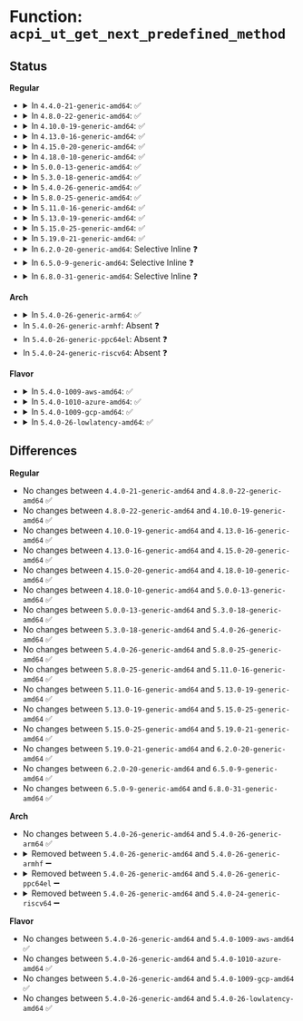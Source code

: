 # Function: <code>acpi_ut_get_next_predefined_method</code>

## Status
<b>Regular</b>
<ul>
<li>
<details>
<summary>In <code>4.4.0-21-generic-amd64</code>: ✅</summary>

```c
const union acpi_predefined_info * acpi_ut_get_next_predefined_method(const union acpi_predefined_info * this_name)
```

```json
{
  "name": "acpi_ut_get_next_predefined_method",
  "collision_type": "Unique Global",
  "inline_type": "No",
  "funcs": [
    {
      "addr": 18446744071583734375,
      "name": "acpi_ut_get_next_predefined_method",
      "external": true,
      "loc": "drivers/acpi/acpica/utpredef.c:77",
      "file": "drivers/acpi/acpica/utpredef.c",
      "inline": "seen, unknown",
      "caller_inline": [],
      "caller_func": [
        "drivers/acpi/acpica/utpredef.c:acpi_ut_match_predefined_method"
      ]
    }
  ],
  "symbols": [
    {
      "addr": 18446744071583734375,
      "name": "acpi_ut_get_next_predefined_method",
      "section": ".text",
      "bind": "STB_GLOBAL",
      "size": 37
    }
  ]
}
```
</details>
</li>
<li>
<details>
<summary>In <code>4.8.0-22-generic-amd64</code>: ✅</summary>

```c
const union acpi_predefined_info * acpi_ut_get_next_predefined_method(const union acpi_predefined_info * this_name)
```

```json
{
  "name": "acpi_ut_get_next_predefined_method",
  "collision_type": "Unique Global",
  "inline_type": "No",
  "funcs": [
    {
      "addr": 18446744071584058627,
      "name": "acpi_ut_get_next_predefined_method",
      "external": true,
      "loc": "drivers/acpi/acpica/utpredef.c:77",
      "file": "drivers/acpi/acpica/utpredef.c",
      "inline": "seen, unknown",
      "caller_inline": [],
      "caller_func": [
        "drivers/acpi/acpica/utpredef.c:acpi_ut_match_predefined_method"
      ]
    }
  ],
  "symbols": [
    {
      "addr": 18446744071584058627,
      "name": "acpi_ut_get_next_predefined_method",
      "section": ".text",
      "bind": "STB_GLOBAL",
      "size": 37
    }
  ]
}
```
</details>
</li>
<li>
<details>
<summary>In <code>4.10.0-19-generic-amd64</code>: ✅</summary>

```c
const union acpi_predefined_info * acpi_ut_get_next_predefined_method(const union acpi_predefined_info * this_name)
```

```json
{
  "name": "acpi_ut_get_next_predefined_method",
  "collision_type": "Unique Global",
  "inline_type": "No",
  "funcs": [
    {
      "addr": 18446744071584200474,
      "name": "acpi_ut_get_next_predefined_method",
      "external": true,
      "loc": "drivers/acpi/acpica/utpredef.c:77",
      "file": "drivers/acpi/acpica/utpredef.c",
      "inline": "seen, unknown",
      "caller_inline": [],
      "caller_func": [
        "drivers/acpi/acpica/utpredef.c:acpi_ut_match_predefined_method"
      ]
    }
  ],
  "symbols": [
    {
      "addr": 18446744071584200474,
      "name": "acpi_ut_get_next_predefined_method",
      "section": ".text",
      "bind": "STB_GLOBAL",
      "size": 37
    }
  ]
}
```
</details>
</li>
<li>
<details>
<summary>In <code>4.13.0-16-generic-amd64</code>: ✅</summary>

```c
const union acpi_predefined_info * acpi_ut_get_next_predefined_method(const union acpi_predefined_info * this_name)
```

```json
{
  "name": "acpi_ut_get_next_predefined_method",
  "collision_type": "Unique Global",
  "inline_type": "No",
  "funcs": [
    {
      "addr": 18446744071584268040,
      "name": "acpi_ut_get_next_predefined_method",
      "external": true,
      "loc": "drivers/acpi/acpica/utpredef.c:77",
      "file": "drivers/acpi/acpica/utpredef.c",
      "inline": "seen, unknown",
      "caller_inline": [],
      "caller_func": [
        "drivers/acpi/acpica/utpredef.c:acpi_ut_match_predefined_method"
      ]
    }
  ],
  "symbols": [
    {
      "addr": 18446744071584268040,
      "name": "acpi_ut_get_next_predefined_method",
      "section": ".text",
      "bind": "STB_GLOBAL",
      "size": 30
    }
  ]
}
```
</details>
</li>
<li>
<details>
<summary>In <code>4.15.0-20-generic-amd64</code>: ✅</summary>

```c
const union acpi_predefined_info * acpi_ut_get_next_predefined_method(const union acpi_predefined_info * this_name)
```

```json
{
  "name": "acpi_ut_get_next_predefined_method",
  "collision_type": "Unique Global",
  "inline_type": "No",
  "funcs": [
    {
      "addr": 18446744071584638305,
      "name": "acpi_ut_get_next_predefined_method",
      "external": true,
      "loc": "drivers/acpi/acpica/utpredef.c:77",
      "file": "drivers/acpi/acpica/utpredef.c",
      "inline": "seen, unknown",
      "caller_inline": [],
      "caller_func": [
        "drivers/acpi/acpica/utpredef.c:acpi_ut_match_predefined_method"
      ]
    }
  ],
  "symbols": [
    {
      "addr": 18446744071584638305,
      "name": "acpi_ut_get_next_predefined_method",
      "section": ".text",
      "bind": "STB_GLOBAL",
      "size": 30
    }
  ]
}
```
</details>
</li>
<li>
<details>
<summary>In <code>4.18.0-10-generic-amd64</code>: ✅</summary>

```c
const union acpi_predefined_info * acpi_ut_get_next_predefined_method(const union acpi_predefined_info * this_name)
```

```json
{
  "name": "acpi_ut_get_next_predefined_method",
  "collision_type": "Unique Global",
  "inline_type": "No",
  "funcs": [
    {
      "addr": 18446744071584864010,
      "name": "acpi_ut_get_next_predefined_method",
      "external": true,
      "loc": "drivers/acpi/acpica/utpredef.c:43",
      "file": "drivers/acpi/acpica/utpredef.c",
      "inline": "seen, unknown",
      "caller_inline": [],
      "caller_func": [
        "drivers/acpi/acpica/utpredef.c:acpi_ut_match_predefined_method"
      ]
    }
  ],
  "symbols": [
    {
      "addr": 18446744071584864010,
      "name": "acpi_ut_get_next_predefined_method",
      "section": ".text",
      "bind": "STB_GLOBAL",
      "size": 30
    }
  ]
}
```
</details>
</li>
<li>
<details>
<summary>In <code>5.0.0-13-generic-amd64</code>: ✅</summary>

```c
const union acpi_predefined_info * acpi_ut_get_next_predefined_method(const union acpi_predefined_info * this_name)
```

```json
{
  "name": "acpi_ut_get_next_predefined_method",
  "collision_type": "Unique Global",
  "inline_type": "No",
  "funcs": [
    {
      "addr": 18446744071584967510,
      "name": "acpi_ut_get_next_predefined_method",
      "external": true,
      "loc": "drivers/acpi/acpica/utpredef.c:43",
      "file": "drivers/acpi/acpica/utpredef.c",
      "inline": "seen, unknown",
      "caller_inline": [],
      "caller_func": [
        "drivers/acpi/acpica/utpredef.c:acpi_ut_match_predefined_method"
      ]
    }
  ],
  "symbols": [
    {
      "addr": 18446744071584967510,
      "name": "acpi_ut_get_next_predefined_method",
      "section": ".text",
      "bind": "STB_GLOBAL",
      "size": 30
    }
  ]
}
```
</details>
</li>
<li>
<details>
<summary>In <code>5.3.0-18-generic-amd64</code>: ✅</summary>

```c
const union acpi_predefined_info * acpi_ut_get_next_predefined_method(const union acpi_predefined_info * this_name)
```

```json
{
  "name": "acpi_ut_get_next_predefined_method",
  "collision_type": "Unique Global",
  "inline_type": "No",
  "funcs": [
    {
      "addr": 18446744071585170744,
      "name": "acpi_ut_get_next_predefined_method",
      "external": true,
      "loc": "drivers/acpi/acpica/utpredef.c:43",
      "file": "drivers/acpi/acpica/utpredef.c",
      "inline": "seen, unknown",
      "caller_inline": [],
      "caller_func": [
        "drivers/acpi/acpica/utpredef.c:acpi_ut_match_predefined_method"
      ]
    }
  ],
  "symbols": [
    {
      "addr": 18446744071585170744,
      "name": "acpi_ut_get_next_predefined_method",
      "section": ".text",
      "bind": "STB_GLOBAL",
      "size": 30
    }
  ]
}
```
</details>
</li>
<li>
<details>
<summary>In <code>5.4.0-26-generic-amd64</code>: ✅</summary>

```c
const union acpi_predefined_info * acpi_ut_get_next_predefined_method(const union acpi_predefined_info * this_name)
```

```json
{
  "name": "acpi_ut_get_next_predefined_method",
  "collision_type": "Unique Global",
  "inline_type": "No",
  "funcs": [
    {
      "addr": 18446744071585307101,
      "name": "acpi_ut_get_next_predefined_method",
      "external": true,
      "loc": "drivers/acpi/acpica/utpredef.c:43",
      "file": "drivers/acpi/acpica/utpredef.c",
      "inline": "seen, unknown",
      "caller_inline": [],
      "caller_func": [
        "drivers/acpi/acpica/utpredef.c:acpi_ut_match_predefined_method"
      ]
    }
  ],
  "symbols": [
    {
      "addr": 18446744071585307101,
      "name": "acpi_ut_get_next_predefined_method",
      "section": ".text",
      "bind": "STB_GLOBAL",
      "size": 30
    }
  ]
}
```
</details>
</li>
<li>
<details>
<summary>In <code>5.8.0-25-generic-amd64</code>: ✅</summary>

```c
const union acpi_predefined_info * acpi_ut_get_next_predefined_method(const union acpi_predefined_info * this_name)
```

```json
{
  "name": "acpi_ut_get_next_predefined_method",
  "collision_type": "Unique Global",
  "inline_type": "No",
  "funcs": [
    {
      "addr": 18446744071586013630,
      "name": "acpi_ut_get_next_predefined_method",
      "external": true,
      "loc": "drivers/acpi/acpica/utpredef.c:43",
      "file": "drivers/acpi/acpica/utpredef.c",
      "inline": "seen, unknown",
      "caller_inline": [],
      "caller_func": [
        "drivers/acpi/acpica/utpredef.c:acpi_ut_match_predefined_method"
      ]
    }
  ],
  "symbols": [
    {
      "addr": 18446744071586013630,
      "name": "acpi_ut_get_next_predefined_method",
      "section": ".text",
      "bind": "STB_GLOBAL",
      "size": 30
    }
  ]
}
```
</details>
</li>
<li>
<details>
<summary>In <code>5.11.0-16-generic-amd64</code>: ✅</summary>

```c
const union acpi_predefined_info * acpi_ut_get_next_predefined_method(const union acpi_predefined_info * this_name)
```

```json
{
  "name": "acpi_ut_get_next_predefined_method",
  "collision_type": "Unique Global",
  "inline_type": "No",
  "funcs": [
    {
      "addr": 18446744071586136425,
      "name": "acpi_ut_get_next_predefined_method",
      "external": true,
      "loc": "drivers/acpi/acpica/utpredef.c:43",
      "file": "drivers/acpi/acpica/utpredef.c",
      "inline": "seen, unknown",
      "caller_inline": [],
      "caller_func": [
        "drivers/acpi/acpica/utpredef.c:acpi_ut_match_predefined_method"
      ]
    }
  ],
  "symbols": [
    {
      "addr": 18446744071586136425,
      "name": "acpi_ut_get_next_predefined_method",
      "section": ".text",
      "bind": "STB_GLOBAL",
      "size": 30
    }
  ]
}
```
</details>
</li>
<li>
<details>
<summary>In <code>5.13.0-19-generic-amd64</code>: ✅</summary>

```c
const union acpi_predefined_info * acpi_ut_get_next_predefined_method(const union acpi_predefined_info * this_name)
```

```json
{
  "name": "acpi_ut_get_next_predefined_method",
  "collision_type": "Unique Global",
  "inline_type": "No",
  "funcs": [
    {
      "addr": 18446744071586013191,
      "name": "acpi_ut_get_next_predefined_method",
      "external": true,
      "loc": "drivers/acpi/acpica/utpredef.c:43",
      "file": "drivers/acpi/acpica/utpredef.c",
      "inline": "seen, unknown",
      "caller_inline": [],
      "caller_func": [
        "drivers/acpi/acpica/utpredef.c:acpi_ut_match_predefined_method"
      ]
    }
  ],
  "symbols": [
    {
      "addr": 18446744071586013191,
      "name": "acpi_ut_get_next_predefined_method",
      "section": ".text",
      "bind": "STB_GLOBAL",
      "size": 30
    }
  ]
}
```
</details>
</li>
<li>
<details>
<summary>In <code>5.15.0-25-generic-amd64</code>: ✅</summary>

```c
const union acpi_predefined_info * acpi_ut_get_next_predefined_method(const union acpi_predefined_info * this_name)
```

```json
{
  "name": "acpi_ut_get_next_predefined_method",
  "collision_type": "Unique Global",
  "inline_type": "No",
  "funcs": [
    {
      "addr": 18446744071586503420,
      "name": "acpi_ut_get_next_predefined_method",
      "external": true,
      "loc": "drivers/acpi/acpica/utpredef.c:43",
      "file": "drivers/acpi/acpica/utpredef.c",
      "inline": "seen, unknown",
      "caller_inline": [],
      "caller_func": [
        "drivers/acpi/acpica/utpredef.c:acpi_ut_match_predefined_method"
      ]
    }
  ],
  "symbols": [
    {
      "addr": 18446744071586503420,
      "name": "acpi_ut_get_next_predefined_method",
      "section": ".text",
      "bind": "STB_GLOBAL",
      "size": 30
    }
  ]
}
```
</details>
</li>
<li>
<details>
<summary>In <code>5.19.0-21-generic-amd64</code>: ✅</summary>

```c
const union acpi_predefined_info * acpi_ut_get_next_predefined_method(const union acpi_predefined_info * this_name)
```

```json
{
  "name": "acpi_ut_get_next_predefined_method",
  "collision_type": "Unique Global",
  "inline_type": "No",
  "funcs": [
    {
      "addr": 18446744071587758806,
      "name": "acpi_ut_get_next_predefined_method",
      "external": true,
      "loc": "drivers/acpi/acpica/utpredef.c:43",
      "file": "drivers/acpi/acpica/utpredef.c",
      "inline": "seen, unknown",
      "caller_inline": [],
      "caller_func": [
        "drivers/acpi/acpica/utpredef.c:acpi_ut_match_predefined_method"
      ]
    }
  ],
  "symbols": [
    {
      "addr": 18446744071587758806,
      "name": "acpi_ut_get_next_predefined_method",
      "section": ".text",
      "bind": "STB_GLOBAL",
      "size": 36
    }
  ]
}
```
</details>
</li>
<li>
<details>
<summary>In <code>6.2.0-20-generic-amd64</code>: Selective Inline ❓</summary>

```c
const union acpi_predefined_info * acpi_ut_get_next_predefined_method(const union acpi_predefined_info * this_name)
```

```json
{
  "name": "acpi_ut_get_next_predefined_method",
  "collision_type": "Unique Global",
  "inline_type": "Selective",
  "funcs": [
    {
      "addr": 18446744071589086715,
      "name": "acpi_ut_get_next_predefined_method",
      "external": true,
      "loc": "drivers/acpi/acpica/utpredef.c:43",
      "file": "drivers/acpi/acpica/utpredef.c",
      "inline": "not declared, inlined",
      "caller_inline": [
        "drivers/acpi/acpica/utpredef.c:acpi_ut_match_predefined_method"
      ],
      "caller_func": []
    }
  ],
  "symbols": [
    {
      "addr": 18446744071589086592,
      "name": "acpi_ut_get_next_predefined_method",
      "section": ".text",
      "bind": "STB_GLOBAL",
      "size": 46
    }
  ]
}
```
</details>
</li>
<li>
<details>
<summary>In <code>6.5.0-9-generic-amd64</code>: Selective Inline ❓</summary>

```c
const union acpi_predefined_info * acpi_ut_get_next_predefined_method(const union acpi_predefined_info * this_name)
```

```json
{
  "name": "acpi_ut_get_next_predefined_method",
  "collision_type": "Unique Global",
  "inline_type": "Selective",
  "funcs": [
    {
      "addr": 18446744071589378507,
      "name": "acpi_ut_get_next_predefined_method",
      "external": true,
      "loc": "drivers/acpi/acpica/utpredef.c:43",
      "file": "drivers/acpi/acpica/utpredef.c",
      "inline": "not declared, inlined",
      "caller_inline": [
        "drivers/acpi/acpica/utpredef.c:acpi_ut_match_predefined_method"
      ],
      "caller_func": []
    }
  ],
  "symbols": [
    {
      "addr": 18446744071589378384,
      "name": "acpi_ut_get_next_predefined_method",
      "section": ".text",
      "bind": "STB_GLOBAL",
      "size": 46
    }
  ]
}
```
</details>
</li>
<li>
<details>
<summary>In <code>6.8.0-31-generic-amd64</code>: Selective Inline ❓</summary>

```c
const union acpi_predefined_info * acpi_ut_get_next_predefined_method(const union acpi_predefined_info * this_name)
```

```json
{
  "name": "acpi_ut_get_next_predefined_method",
  "collision_type": "Unique Global",
  "inline_type": "Selective",
  "funcs": [
    {
      "addr": 18446744071589685659,
      "name": "acpi_ut_get_next_predefined_method",
      "external": true,
      "loc": "drivers/acpi/acpica/utpredef.c:43",
      "file": "drivers/acpi/acpica/utpredef.c",
      "inline": "not declared, inlined",
      "caller_inline": [
        "drivers/acpi/acpica/utpredef.c:acpi_ut_match_predefined_method"
      ],
      "caller_func": []
    }
  ],
  "symbols": [
    {
      "addr": 18446744071589685536,
      "name": "acpi_ut_get_next_predefined_method",
      "section": ".text",
      "bind": "STB_GLOBAL",
      "size": 46
    }
  ]
}
```
</details>
</li>
</ul>
<b>Arch</b>
<ul>
<li>
<details>
<summary>In <code>5.4.0-26-generic-arm64</code>: ✅</summary>

```c
const union acpi_predefined_info * acpi_ut_get_next_predefined_method(const union acpi_predefined_info * this_name)
```

```json
{
  "name": "acpi_ut_get_next_predefined_method",
  "collision_type": "Unique Global",
  "inline_type": "No",
  "funcs": [
    {
      "addr": 18446603336497618940,
      "name": "acpi_ut_get_next_predefined_method",
      "external": true,
      "loc": "drivers/acpi/acpica/utpredef.c:43",
      "file": "drivers/acpi/acpica/utpredef.c",
      "inline": "seen, unknown",
      "caller_inline": [],
      "caller_func": [
        "drivers/acpi/acpica/utpredef.c:acpi_ut_match_predefined_method"
      ]
    }
  ],
  "symbols": [
    {
      "addr": 18446603336497618940,
      "name": "acpi_ut_get_next_predefined_method",
      "section": ".text",
      "bind": "STB_GLOBAL",
      "size": 60
    }
  ]
}
```
</details>
</li>
<li>
In <code>5.4.0-26-generic-armhf</code>: Absent ❓
</li>
<li>
In <code>5.4.0-26-generic-ppc64el</code>: Absent ❓
</li>
<li>
In <code>5.4.0-24-generic-riscv64</code>: Absent ❓
</li>
</ul>
<b>Flavor</b>
<ul>
<li>
<details>
<summary>In <code>5.4.0-1009-aws-amd64</code>: ✅</summary>

```c
const union acpi_predefined_info * acpi_ut_get_next_predefined_method(const union acpi_predefined_info * this_name)
```

```json
{
  "name": "acpi_ut_get_next_predefined_method",
  "collision_type": "Unique Global",
  "inline_type": "No",
  "funcs": [
    {
      "addr": 18446744071585139968,
      "name": "acpi_ut_get_next_predefined_method",
      "external": true,
      "loc": "drivers/acpi/acpica/utpredef.c:43",
      "file": "drivers/acpi/acpica/utpredef.c",
      "inline": "seen, unknown",
      "caller_inline": [],
      "caller_func": [
        "drivers/acpi/acpica/utpredef.c:acpi_ut_match_predefined_method"
      ]
    }
  ],
  "symbols": [
    {
      "addr": 18446744071585139968,
      "name": "acpi_ut_get_next_predefined_method",
      "section": ".text",
      "bind": "STB_GLOBAL",
      "size": 30
    }
  ]
}
```
</details>
</li>
<li>
<details>
<summary>In <code>5.4.0-1010-azure-amd64</code>: ✅</summary>

```c
const union acpi_predefined_info * acpi_ut_get_next_predefined_method(const union acpi_predefined_info * this_name)
```

```json
{
  "name": "acpi_ut_get_next_predefined_method",
  "collision_type": "Unique Global",
  "inline_type": "No",
  "funcs": [
    {
      "addr": 18446744071585055168,
      "name": "acpi_ut_get_next_predefined_method",
      "external": true,
      "loc": "drivers/acpi/acpica/utpredef.c:43",
      "file": "drivers/acpi/acpica/utpredef.c",
      "inline": "seen, unknown",
      "caller_inline": [],
      "caller_func": [
        "drivers/acpi/acpica/utpredef.c:acpi_ut_match_predefined_method"
      ]
    }
  ],
  "symbols": [
    {
      "addr": 18446744071585055168,
      "name": "acpi_ut_get_next_predefined_method",
      "section": ".text",
      "bind": "STB_GLOBAL",
      "size": 30
    }
  ]
}
```
</details>
</li>
<li>
<details>
<summary>In <code>5.4.0-1009-gcp-amd64</code>: ✅</summary>

```c
const union acpi_predefined_info * acpi_ut_get_next_predefined_method(const union acpi_predefined_info * this_name)
```

```json
{
  "name": "acpi_ut_get_next_predefined_method",
  "collision_type": "Unique Global",
  "inline_type": "No",
  "funcs": [
    {
      "addr": 18446744071585258685,
      "name": "acpi_ut_get_next_predefined_method",
      "external": true,
      "loc": "drivers/acpi/acpica/utpredef.c:43",
      "file": "drivers/acpi/acpica/utpredef.c",
      "inline": "seen, unknown",
      "caller_inline": [],
      "caller_func": [
        "drivers/acpi/acpica/utpredef.c:acpi_ut_match_predefined_method"
      ]
    }
  ],
  "symbols": [
    {
      "addr": 18446744071585258685,
      "name": "acpi_ut_get_next_predefined_method",
      "section": ".text",
      "bind": "STB_GLOBAL",
      "size": 30
    }
  ]
}
```
</details>
</li>
<li>
<details>
<summary>In <code>5.4.0-26-lowlatency-amd64</code>: ✅</summary>

```c
const union acpi_predefined_info * acpi_ut_get_next_predefined_method(const union acpi_predefined_info * this_name)
```

```json
{
  "name": "acpi_ut_get_next_predefined_method",
  "collision_type": "Unique Global",
  "inline_type": "No",
  "funcs": [
    {
      "addr": 18446744071585364845,
      "name": "acpi_ut_get_next_predefined_method",
      "external": true,
      "loc": "drivers/acpi/acpica/utpredef.c:43",
      "file": "drivers/acpi/acpica/utpredef.c",
      "inline": "seen, unknown",
      "caller_inline": [],
      "caller_func": [
        "drivers/acpi/acpica/utpredef.c:acpi_ut_match_predefined_method"
      ]
    }
  ],
  "symbols": [
    {
      "addr": 18446744071585364845,
      "name": "acpi_ut_get_next_predefined_method",
      "section": ".text",
      "bind": "STB_GLOBAL",
      "size": 30
    }
  ]
}
```
</details>
</li>
</ul>

## Differences
<b>Regular</b>
<ul>
<li>
No changes between <code>4.4.0-21-generic-amd64</code> and <code>4.8.0-22-generic-amd64</code> ✅
</li>
<li>
No changes between <code>4.8.0-22-generic-amd64</code> and <code>4.10.0-19-generic-amd64</code> ✅
</li>
<li>
No changes between <code>4.10.0-19-generic-amd64</code> and <code>4.13.0-16-generic-amd64</code> ✅
</li>
<li>
No changes between <code>4.13.0-16-generic-amd64</code> and <code>4.15.0-20-generic-amd64</code> ✅
</li>
<li>
No changes between <code>4.15.0-20-generic-amd64</code> and <code>4.18.0-10-generic-amd64</code> ✅
</li>
<li>
No changes between <code>4.18.0-10-generic-amd64</code> and <code>5.0.0-13-generic-amd64</code> ✅
</li>
<li>
No changes between <code>5.0.0-13-generic-amd64</code> and <code>5.3.0-18-generic-amd64</code> ✅
</li>
<li>
No changes between <code>5.3.0-18-generic-amd64</code> and <code>5.4.0-26-generic-amd64</code> ✅
</li>
<li>
No changes between <code>5.4.0-26-generic-amd64</code> and <code>5.8.0-25-generic-amd64</code> ✅
</li>
<li>
No changes between <code>5.8.0-25-generic-amd64</code> and <code>5.11.0-16-generic-amd64</code> ✅
</li>
<li>
No changes between <code>5.11.0-16-generic-amd64</code> and <code>5.13.0-19-generic-amd64</code> ✅
</li>
<li>
No changes between <code>5.13.0-19-generic-amd64</code> and <code>5.15.0-25-generic-amd64</code> ✅
</li>
<li>
No changes between <code>5.15.0-25-generic-amd64</code> and <code>5.19.0-21-generic-amd64</code> ✅
</li>
<li>
No changes between <code>5.19.0-21-generic-amd64</code> and <code>6.2.0-20-generic-amd64</code> ✅
</li>
<li>
No changes between <code>6.2.0-20-generic-amd64</code> and <code>6.5.0-9-generic-amd64</code> ✅
</li>
<li>
No changes between <code>6.5.0-9-generic-amd64</code> and <code>6.8.0-31-generic-amd64</code> ✅
</li>
</ul>
<b>Arch</b>
<ul>
<li>
No changes between <code>5.4.0-26-generic-amd64</code> and <code>5.4.0-26-generic-arm64</code> ✅
</li>
<li>
<details>
<summary>Removed between <code>5.4.0-26-generic-amd64</code> and <code>5.4.0-26-generic-armhf</code> ➖</summary>

```c
const union acpi_predefined_info * acpi_ut_get_next_predefined_method(const union acpi_predefined_info * this_name)
```
</details>
</li>
<li>
<details>
<summary>Removed between <code>5.4.0-26-generic-amd64</code> and <code>5.4.0-26-generic-ppc64el</code> ➖</summary>

```c
const union acpi_predefined_info * acpi_ut_get_next_predefined_method(const union acpi_predefined_info * this_name)
```
</details>
</li>
<li>
<details>
<summary>Removed between <code>5.4.0-26-generic-amd64</code> and <code>5.4.0-24-generic-riscv64</code> ➖</summary>

```c
const union acpi_predefined_info * acpi_ut_get_next_predefined_method(const union acpi_predefined_info * this_name)
```
</details>
</li>
</ul>
<b>Flavor</b>
<ul>
<li>
No changes between <code>5.4.0-26-generic-amd64</code> and <code>5.4.0-1009-aws-amd64</code> ✅
</li>
<li>
No changes between <code>5.4.0-26-generic-amd64</code> and <code>5.4.0-1010-azure-amd64</code> ✅
</li>
<li>
No changes between <code>5.4.0-26-generic-amd64</code> and <code>5.4.0-1009-gcp-amd64</code> ✅
</li>
<li>
No changes between <code>5.4.0-26-generic-amd64</code> and <code>5.4.0-26-lowlatency-amd64</code> ✅
</li>
</ul>
